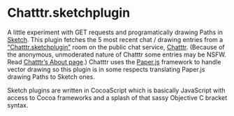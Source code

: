 Chatttr.sketchplugin
====================

A little experiment with GET requests and programatically drawing Paths in [Sketch](http://bohemiancoding.com/sketch/). This plugin fetches the 5 most recent chat / drawing entries from a [“Chatttr.sketchplugin”](http://chatttr.com/chatttr.sketchplugin/) room on the public chat service, [Chatttr](http://chatttr.com/). (Because of the anonymous, unmoderated nature of Chatttr some entries may be NSFW. Read [Chatttr’s About page](http://chatttr.com/about.html).) Chatttr uses the [Paper.js](http://paperjs.org/) framework to handle vector drawing so this plugin is in some respects translating Paper.js drawing Paths to Sketch ones.
  
Sketch plugins are written in CocoaScript which is basically JavaScript with access to Cocoa frameworks and a splash of that sassy Objective C bracket syntax. 

